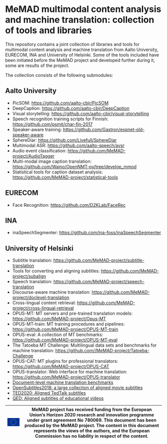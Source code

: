 # MeMAD multimodal content analysis and machine translation: collection of tools and libraries

This repository contains a joint collection of libraries and tools for
multimodal content analysis and machine translation from Aalto University,
EURECOM, INA and University of Helsinki. Some of the tools included have 
been initiated before the MeMAD project and developed further during it,
some are results of the project.

The collection consists of the following submodules:

## Aalto University
 * PicSOM: <https://github.com/aalto-cbir/PicSOM>
 * DeepCaption: <https://github.com/aalto-cbir/DeepCaption>
 * Visual storytelling: <https://github.com/aalto-cbir/visual-storytelling>
 * Speech recognition training scripts for Finnish: <https://github.com/psmit/char-fin-2017>
 * Speaker-aware training: <https://github.com/Gastron/espnet-old-speaker-aware>
 * SphereDiar: <https://github.com/Livefull/SphereDiar>
 * Multimodal ASR: <https://github.com/aalto-speech/avsr>
 * Audio event classification: <https://github.com/MeMAD-project/AudioTagger>
 * Multi-modal image caption translation: <https://github.com/Waino/OpenNMT-py/tree/develop_mmod>
 * Statistical tools for caption dataset analysis: <https://github.com/MeMAD-project/statistical-tools>
 
## EURECOM
 * Face Recognition: <https://github.com/D2KLab/FaceRec>

## INA
 * inaSpeechSegmenter: <https://github.com/ina-foss/inaSpeechSegmenter>

## University of Helsinki

 * Subtitle translation: <https://github.com/MeMAD-project/subtitle-translation>
 * Tools for converting and aligning subtitles: <https://github.com/MeMAD-project/subalign>
 * Speech translation: <https://github.com/MeMAD-project/speech-translation>
 * Discourse-aware machine translation: <https://github.com/MeMAD-project/doclevel-translation>
 * Cross-lingual content retrieval: <https://github.com/MeMAD-project/cross-lingual-retrieval>
 * OPUS-MT: MT servers and pre-trained translation models: <https://github.com/MeMAD-project/Opus-MT>
 * OPUS-MT-train: MT training procedures and pipelines: <https://github.com/MeMAD-project/OPUS-MT-train>
 * OPUS-eval: A collection of MT benchmarks: <https://github.com/MeMAD-project/OPUS-MT-eval>
 * The Tatoeba MT Challenge: Multilingual data sets and benchmarks for machine translation: <https://github.com//MeMAD-project/Tatoeba-Challenge>
 * OPUS-CAT: MT plugins for professional translators: <https://github.com/MeMAD-project/OPUS-CAT>
 * OPUS-translator: Web interface for machine translation: <https://github.com/MeMAD-project/OPUS-translator>
 * [Document-level machine translation benchmarks](https://zenodo.org/record/3525366)
 * [OpenSubtitles2018: a large collection of aligned movie subtitles](http://opus.nlpl.eu/OpenSubtitles-v2018.php)
 * [TED2020: Aligned TedTalk subtitles](http://opus.nlpl.eu/TED2020.php)
 * [QED: Aligned subtitles of educational videos](http://opus.nlpl.eu/QED.php)
  

![EU emblem](euflag.png)                         | MeMAD project has received funding from the European Union’s Horizon 2020 research and innovation programme under grant agreement No 780069. This document has been produced by the MeMAD project. The content in this document represents the views of the authors, and the European Commission has no liability in respect of the content.
------------------------------------------------ | --------------------------------------------------------------------------------------------------------------------------------------------------------------------------------------------------------------------------------------------------------------------------------------------------------------------------------------------

